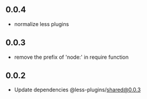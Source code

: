 ## 0.0.4

- normalize less plugins

## 0.0.3

- remove the prefix of 'node:' in require function

## 0.0.2

-   Update dependencies @less-plugins/shared@0.0.3
